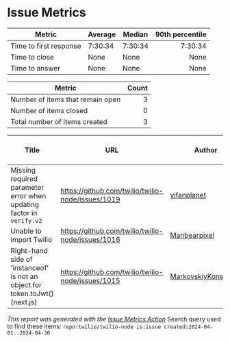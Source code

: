 # Issue Metrics

| Metric | Average | Median | 90th percentile |
| --- | --- | --- | ---: |
| Time to first response | 7:30:34 | 7:30:34 | 7:30:34 |
| Time to close | None | None | None |
| Time to answer | None | None | None |

| Metric | Count |
| --- | ---: |
| Number of items that remain open | 3 |
| Number of items closed | 0 |
| Total number of items created | 3 |

| Title | URL | Author | Time to first response | Time to close | Time to answer |
| --- | --- | --- | --- | --- | --- |
| Missing required parameter error when updating factor in `verify.v2` | https://github.com/twilio/twilio-node/issues/1019 | [yifanplanet](https://github.com/yifanplanet) | None | None | None |
| Unable to import Twilio | https://github.com/twilio/twilio-node/issues/1016 | [Manbearpixel](https://github.com/Manbearpixel) | 7:30:34 | None | None |
| Right-hand side of 'instanceof' is not an object for token.toJwt() (next.js) | https://github.com/twilio/twilio-node/issues/1015 | [MarkovskiyKonstantin](https://github.com/MarkovskiyKonstantin) | None | None | None |

_This report was generated with the [Issue Metrics Action](https://github.com/github/issue-metrics)_
Search query used to find these items: `repo:twilio/twilio-node is:issue created:2024-04-01..2024-04-30`
